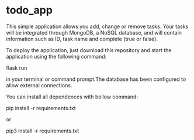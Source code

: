 # todo_app

This simple application allows you add, change or remove tasks.
Your tasks will be integrated through MongoDB, a NoSQL database, and will contain information such as ID, task name and complete (true or false).

To deploy the application, just download this repository and start the application using the following command:

flask run

in your terminal or command prompt.The database has been configured to allow external connections.

You can install all dependences with bellow command:

pip install -r requirements.txt

or 

pip3 install -r requirements.txt